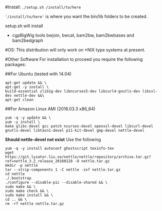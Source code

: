 #Install:
`./setup.sh /install/to/here`

`'/install/to/here'` is where you want the bin/lib folders to be created.

setup.sh will install
- cgpBigWig tools bwjoin, bwcat, bam2bw, bam2bwbases and bam2bedgraph

#OS:
  This distribution will only work on *NIX type systems at present.

#Other Software
  For installation to proceed you require the following packages:



##For Ubuntu (tested with 14.04)
```
apt-get update && \
apt-get -y install \
build-essential zlib1g-dev libncurses5-dev libcurl4-gnutls-dev libssl-dev nettle-dev &&\
apt-get clean
```

##For Amazon Linux AMI (2016.03.3 x86_64)
```
yum -q -y update && \
yum -y install \
make glibc-devel gcc patch ncurses-devel openssl-devel libcurl-devel gnutls-devel libtasn1-devel p11-kit-devel gmp-devel nettle-devel
```

**Should nettle-devel not exist**
Use the following

```
yum -q -y install autoconf ghostscript texinfo-tex
wget https://git.lysator.liu.se/nettle/nettle/repository/archive.tar.gz?ref=nettle_3.2_release_20160128 -O nettle.tar.gz
mkdir -p nettle
tar --strip-components 1 -C nettle -zxf nettle.tar.gz
cd nettle
./.bootstrap
./configure --disable-pic --disable-shared && \
sudo make && \
sudo make check && \
sudo make install && \
cd .. && \
rm -rf nettle nettle.tar.gz
```
